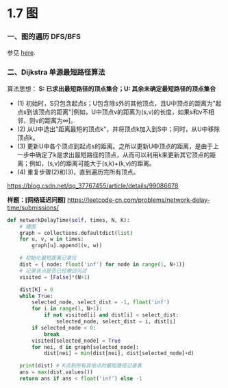 # 1.7 图

### 一、图的遍历 DFS/BFS

参见 [here](/Chapter2/DFS_WFS.md).

### 二、Dijkstra 单源最短路径算法

算法思想：
**S: 已求出最短路径的顶点集合；U: 其余未确定最短路径的顶点集合**
* (1) 初始时，S只包含起点s；U包含除s外的其他顶点，且U中顶点的距离为"起点s到该顶点的距离"[例如，U中顶点v的距离为(s,v)的长度，如果s和v不相邻，则v的距离为∞]。
* (2) 从U中选出"距离最短的顶点k"，并将顶点k加入到S中；同时，从U中移除顶点k。
* (3) 更新U中各个顶点到起点s的距离。之所以更新U中顶点的距离，是由于上一步中确定了k是求出最短路径的顶点，从而可以利用k来更新其它顶点的距离；例如，(s,v)的距离可能大于(s,k)+(k,v)的距离。
* (4) 重复步骤(2)和(3)，直到遍历完所有顶点。

https://blog.csdn.net/qq_37767455/article/details/99086678

**样题：[网络延迟问题]** https://leetcode-cn.com/problems/network-delay-time/submissions/
```python
def networkDelayTime(self, times, N, K):
	# 建图
	graph = collections.defaultdict(list)
	for u, v, w in times:
		graph[u].append((v, w))

	# 初始化最短距离记录仪
	dist = { node: float('inf') for node in range(1, N+1)}
	# 记录该点是否已经被访问过
	visited = [False]*(N+1)

	dist[K] = 0
	while True:
		selected_node, select_dist = -1, float('inf')
		for i in range(1, N+1):
			if not visited[i] and dist[i] < select_dist:
				selected_node, select_dist = i, dist[i]
		if selected_node < 0:
			break
		visited[selected_node] = True
		for nei, d in graph[selected_node]:
			dist[nei] = min(dist[nei], dist[selected_node]+d)

	print(dist) # K点到所有其他点的最短路径记录表
	ans = max(dist.values())
	return ans if ans < float('inf') else -1
```